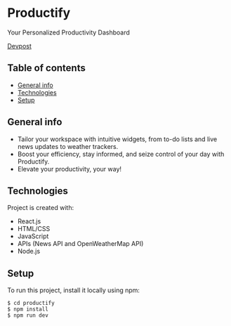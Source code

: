 # Productify
Your Personalized Productivity Dashboard

[Devpost](https://devpost.com/software/productify-rhgv07)

## Table of contents
* [General info](#general-info)
* [Technologies](#technologies)
* [Setup](#setup)

## General info
* Tailor your workspace with intuitive widgets, from to-do lists and live news updates to weather trackers.
* Boost your efficiency, stay informed, and seize control of your day with Productify.
* Elevate your productivity, your way!
	
## Technologies
Project is created with:
* React.js
* HTML/CSS
* JavaScript
* APIs (News API and OpenWeatherMap API)
* Node.js
	
## Setup
To run this project, install it locally using npm:
```
$ cd productify
$ npm install
$ npm run dev
```
